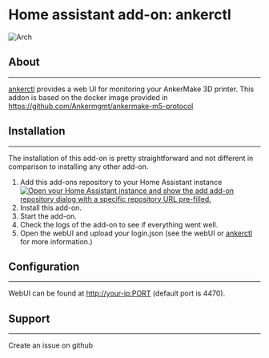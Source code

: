 # Home assistant add-on: ankerctl
![Arch](https://img.shields.io/badge/dynamic/yaml?color=success&label=Arch&query=%24.arch&url=https%3A%2F%2Fraw.githubusercontent.com%2Fankermgmt%2Fankermgmt-hassio-addons%2Fmaster%2Fankerctl%2Fconfig.yaml)

## About
---
[ankerctl](https://github.com/Ankermgmt/ankermake-m5-protocol) provides a web UI for monitoring your AnkerMake 3D printer.
This addon is based on the docker image provided in https://github.com/Ankermgmt/ankermake-m5-protocol

## Installation
---
The installation of this add-on is pretty straightforward and not different in comparison to installing any other add-on.

1. Add this add-ons repository to your Home Assistant instance
   [![Open your Home Assistant instance and show the add add-on repository dialog with a specific repository URL pre-filled.](https://my.home-assistant.io/badges/supervisor_add_addon_repository.svg)](https://my.home-assistant.io/redirect/supervisor_add_addon_repository/?repository_url=https%3A%2F%2Fgithub.com%2Fankermgmt%2Fankermgmt-hassio-addons)
2. Install this add-on.
3. Start the add-on.
4. Check the logs of the add-on to see if everything went well.
5. Open the webUI and upload your login.json (see the webUI or [ankerctl](https://github.com/Ankermgmt/ankermake-m5-protocol) for more information.)

## Configuration
---
WebUI can be found at <http://your-ip:PORT> (default port is 4470).

## Support
---
Create an issue on github